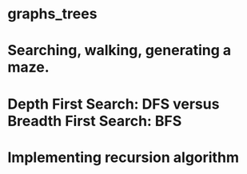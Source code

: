 # graphs_trees
# Searching, walking, generating a maze. 
# Depth First Search: DFS versus Breadth First Search: BFS
# Implementing recursion algorithm

